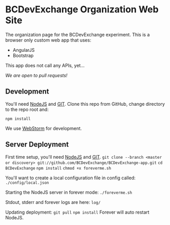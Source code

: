 # BCDevExchange Organization Web Site #
The organization page for the BCDevExchange experiment.  This is a browser only custom web app that uses:

-  AngularJS 
-  Bootstrap

This app does not call any APIs, yet...

*We are open to pull requests!*

## Development ##

You'll need [NodeJS](http://nodejs.org/) and [GIT](http://git-scm.com/downloads). Clone this repo from GitHub, change directory to the repo root and:

`npm install `

We use [WebStorm](https://www.jetbrains.com/webstorm/download/) for development.  

## Server Deployment ##

First time setup, you'll need [NodeJS](http://nodejs.org/) and [GIT](http://git-scm.com/downloads).
`git clone --branch <master or discovery> git://github.com/BCDevExchange/BCDevExchange-app.git`
`cd BCDevExchange`
`npm install`
`chmod +x foreverme.sh`

You'll want to create a local configuration file in config called:
`./config/local.json`

Starting the NodeJS server in forever mode:
`./foreverme.sh`

Stdout, stderr and forever logs are here:
`log/`

Updating deployment:
`git pull`
`npm install`
Forever will auto restart NodeJS.


